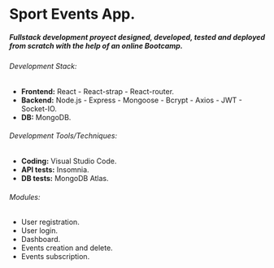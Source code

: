 # Sport Events App.

##### Fullstack development proyect designed, developed, tested and deployed from scratch with the help of an online Bootcamp.

###### Development Stack:

- **Frontend:** React - React-strap - React-router.
- **Backend:** Node.js - Express - Mongoose -  Bcrypt - Axios - JWT - Socket-IO.
- **DB:** MongoDB.

###### Development Tools/Techniques:

- **Coding:** Visual Studio Code.
- **API tests:** Insomnia.
- **DB tests:** MongoDB Atlas.

###### Modules:
- User registration.
- User login.
- Dashboard.
- Events creation and delete.
- Events subscription.




